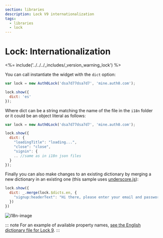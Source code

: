 ```yaml
---
section: libraries
description: Lock V9 internationalization
tags:
  - libraries
  - lock
---
```

# Lock: Internationalization

<%= include('../../../_includes/_version_warning_lock') %>

You can call instantiate the widget with the `dict` option:

```javascript
var lock = new Auth0Lock('dsa7d77dsa7d7', 'mine.auth0.com');

lock.show({
  dict: 'es'
});
```

Where dict can be a string matching the name of the file in the `i18n` folder or it could be an object literal as follows:

```javascript
var lock = new Auth0Lock('dsa7d77dsa7d7', 'mine.auth0.com');

lock.show({
  dict: {
    "loadingTitle": "loading...",
    "close": "close",
    "signin": {
    .. //same as in i18n json files
  }
});
```

Finally you can also make changes to an existing dictionary by merging a new dictionary in an existing one (this sample uses [underscore.js](http://underscorejs.org/)):

```javascript
lock.show({
  dict: _.merge(lock.$dicts.en, {
    "signup:headerText": "Hi there, please enter your email and password"
  })
})
```

![i18n-image](/media/articles/libraries/lock/v9/i18n-image.gif)

::: note
For an example of available property names, [see the English dictionary file for Lock 9](https://github.com/auth0/lock/blob/v9/i18n/en.json).
:::
